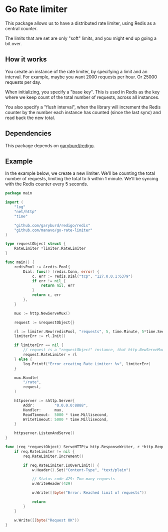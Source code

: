 # Go Rate limiter

This package allows us to have a distributed rate limiter, using Redis as a central counter.

The limits that are set are only "soft" limits, and you might end up going a bit over.

## How it works

You create an instance of the rate limiter, by specifying a limit and an interval. For example, maybe you want 2000 requests per hour. Or 25000 requests per day.

When initializing, you specify a "base key". This is used in Redis as the key where we keep count of the total number of requests, across all instances.

You also specify a "flush interval", when the library will increment the Redis counter by the number each instance has counted (since the last sync) and read back the new total.

## Dependencies

This package depends on [garyburd/redigo](https://github.com/garyburd/redigo).

## Example

In the example below, we create a new limiter. We'll be counting the total number of requests, limiting the total to 5 within 1 minute. We'll be syncing with the Redis counter every 5 seconds.

```go
package main

import (
	"log"
	"net/http"
	"time"

	"github.com/garyburd/redigo/redis"
	"github.com/manavo/go-rate-limiter"
)

type requestObject struct {
	RateLimiter *limiter.RateLimiter
}

func main() {
	redisPool := &redis.Pool{
		Dial: func() (redis.Conn, error) {
			c, err := redis.Dial("tcp", "127.0.0.1:6379")
			if err != nil {
				return nil, err
			}
			return c, err
		},
	}

	mux := http.NewServeMux()

	request := &requestObject{}

	rl := limiter.New(redisPool, "requests", 5, time.Minute, 5*time.Second)
	limiterErr := rl.Init()

	if limiterErr == nil {
		// request is a "requestObject" instance, that http.NewServeMux().Handle() accepts
		request.RateLimiter = rl
	} else {
		log.Printf("Error creating Rate Limiter: %v", limiterErr)
	}

	mux.Handle(
		"/rate",
		request,
	)

	httpserver := &http.Server{
		Addr:         "0.0.0.0:8888",
		Handler:      mux,
		ReadTimeout:  5000 * time.Millisecond,
		WriteTimeout: 5000 * time.Millisecond,
	}

	httpserver.ListenAndServe()
}

func (req *requestObject) ServeHTTP(w http.ResponseWriter, r *http.Request) {
	if req.RateLimiter != nil {
		req.RateLimiter.Increment()

		if req.RateLimiter.IsOverLimit() {
			w.Header().Set("Content-Type", "text/plain")

			// Status code 429: Too many requests
			w.WriteHeader(429)

			w.Write([]byte("Error: Reached limit of requests"))

			return
		}
	}

	w.Write([]byte("Request OK"))
}
```
